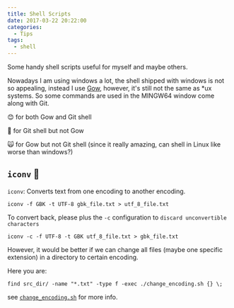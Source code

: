 ```yaml
---
title: Shell Scripts
date: 2017-03-22 20:22:00
categories:
  - Tips
tags:
  - shell
---
```


Some handy shell scripts useful for myself and maybe others.

<!-- more -->

Nowadays I am using windows a lot, the shell shipped with windows is not so appealing, instead I use [Gow](https://github.com/bmatzelle/gow), however, it's still not the same as *ux systems. So some commands are used in the MINGW64 window come along with Git.

:blush: for both Gow and Git shell

:penguin: for Git shell but not Gow

:scream_cat: for Gow but not Git shell (since it really amazing, can shell in Linux like worse than windows?)


## `iconv` :penguin:

`iconv`: Converts text from one encoding to another encoding.

`iconv -f GBK -t UTF-8 gbk_file.txt > utf_8_file.txt`

To convert back, please plus the `-c` configuration to `discard unconvertible characters`

`iconv -c -f UTF-8 -t GBK utf_8_file.txt > gbk_file.txt`

However, it would be better if we can change all files (maybe one specific extension) in a directory to certain encoding.

Here you are:

``` vi
find src_dir/ -name "*.txt" -type f -exec ./change_encoding.sh {} \;
```

see [`change_encoding.sh`](pics/change_encoding.sh) for more info.
